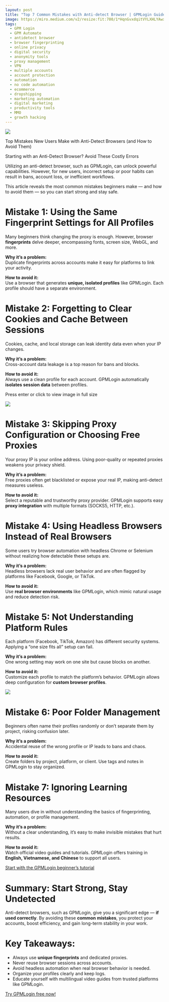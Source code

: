 ```yaml
---
layout: post
title: "Top 7 Common Mistakes with Anti-detect Browser | GPMLogin Guide"
image: https://miro.medium.com/v2/resize:fit:700/1*HqnGvxdqitVYLXHLYAwxsg.png
tags: 
  - GPM Login
  - GPM Automate
  - antidetect browser
  - browser fingerprinting
  - online privacy
  - digital security
  - anonymity tools
  - proxy management
  - VPN
  - multiple accounts
  - account protection
  - automation
  - no code automation
  - ecommerce
  - dropshipping
  - marketing automation
  - digital marketing
  - productivity tools
  - MMO
  - growth hacking
---
```


![](https://miro.medium.com/v2/resize:fit:700/1*HqnGvxdqitVYLXHLYAwxsg.png)

Top Mistakes New Users Make with Anti-Detect Browsers (and How to Avoid Them)

Starting with an Anti-Detect Browser? Avoid These Costly Errors

Utilizing an anti-detect browser, such as GPMLogin, can unlock powerful capabilities. However, for new users, incorrect setup or poor habits can result in bans, account loss, or inefficient workflows.

This article reveals the most common mistakes beginners make — and how to avoid them — so you can start strong and stay safe.

# Mistake 1: Using the Same Fingerprint Settings for All Profiles

Many beginners think changing the proxy is enough. However, browser  **fingerprints**  delve deeper, encompassing fonts, screen size, WebGL, and more.

**Why it’s a problem:**  
Duplicate fingerprints across accounts make it easy for platforms to link your activity.

**How to avoid it:**  
Use a browser that generates  **unique, isolated profiles**  like GPMLogin. Each profile should have a separate environment.

# Mistake 2: Forgetting to Clear Cookies and Cache Between Sessions

Cookies, cache, and local storage can leak identity data even when your IP changes.

**Why it’s a problem:**  
Cross-account data leakage is a top reason for bans and blocks.

**How to avoid it:**  
Always use a clean profile for each account. GPMLogin automatically  **isolates session data**  between profiles.

Press enter or click to view image in full size

![](https://miro.medium.com/v2/resize:fit:700/0*M-GxQgvPf1qm23KR)

# Mistake 3: Skipping Proxy Configuration or Choosing Free Proxies

Your proxy IP is your online address. Using poor-quality or repeated proxies weakens your privacy shield.

**Why it’s a problem:**  
Free proxies often get blacklisted or expose your real IP, making anti-detect measures useless.

**How to avoid it:**  
Select a reputable and trustworthy proxy provider. GPMLogin supports easy  **proxy integration**  with multiple formats (SOCKS5, HTTP, etc.).

# Mistake 4: Using Headless Browsers Instead of Real Browsers

Some users try browser automation with headless Chrome or Selenium without realizing how detectable these setups are.

**Why it’s a problem:**  
Headless browsers lack real user behavior and are often flagged by platforms like Facebook, Google, or TikTok.

**How to avoid it:**  
Use  **real browser environments**  like GPMLogin, which mimic natural usage and reduce detection risk.

# Mistake 5: Not Understanding Platform Rules

Each platform (Facebook, TikTok, Amazon) has different security systems. Applying a “one size fits all” setup can fail.

**Why it’s a problem:**  
One wrong setting may work on one site but cause blocks on another.

**How to avoid it:**  
Customize each profile to match the platform’s behavior. GPMLogin allows deep configuration for  **custom browser profiles**.

![](https://miro.medium.com/v2/resize:fit:626/0*LZlUUOBv-Ny1NQ5g.jpg)

# Mistake 6: Poor Folder Management

Beginners often name their profiles randomly or don’t separate them by project, risking confusion later.

**Why it’s a problem:**  
Accidental reuse of the wrong profile or IP leads to bans and chaos.

**How to avoid it:**  
Create folders by project, platform, or client. Use tags and notes in GPMLogin to stay organized.

# Mistake 7: Ignoring Learning Resources

Many users dive in without understanding the basics of fingerprinting, automation, or profile management.

**Why it’s a problem:**  
Without a clear understanding, it’s easy to make invisible mistakes that hurt results.

**How to avoid it:**  
Watch official video guides and tutorials. GPMLogin offers training in  **English, Vietnamese, and Chinese**  to support all users.

[Start with the GPMLogin beginner’s tutorial](https://www.youtube.com/watch?v=fl9dKmWUasI&list=PLpEwQxqRGbYlXaITaChGEZHLQvuZpNVAs)

# Summary: Start Strong, Stay Undetected

Anti-detect browsers, such as GPMLogin, give you a significant edge —  **if used correctly**. By avoiding these  **common mistakes**, you protect your accounts, boost efficiency, and gain long-term stability in your work.

# Key Takeaways:

-   Always use  **unique fingerprints**  and dedicated proxies.
-   Never reuse browser sessions across accounts.
-   Avoid headless automation when real browser behavior is needed.
-   Organize your profiles clearly and keep logs.
-   Educate yourself with multilingual video guides from trusted platforms like GPMLogin.

[Try GPMLogin free now!](https://gpmloginapp.com/en/request-trial)
